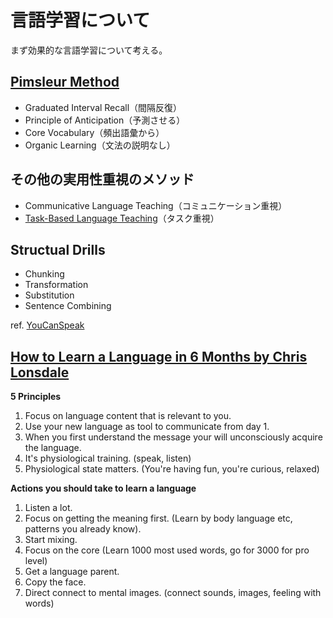 # 言語学習について

まず効果的な言語学習について考える。

## [Pimsleur Method](https://www.pimsleur.com/the-pimsleur-method/)

- Graduated Interval Recall（間隔反復）
- Principle of Anticipation（予測させる）
- Core Vocabulary（頻出語彙から）
- Organic Learning（文法の説明なし）

## その他の実用性重視のメソッド

- Communicative Language Teaching（コミュニケーション重視）
- [Task-Based Language Teaching](https://en.wikipedia.org/wiki/Task-based_language_learning)（タスク重視）

## Structual Drills

- Chunking
- Transformation
- Substitution
- Sentence Combining

ref. [YouCanSpeak](https://youcanspeak.net/)

## [How to Learn a Language in 6 Months by Chris Lonsdale](https://www.youtube.com/watch?v=d0yGdNEWdn0)

**5 Principles**
1) Focus on language content that is relevant to you.
2) Use your new language as tool to communicate from day 1.
3) When you first understand the message your will unconsciously acquire the language.
4) It's physiological training. (speak, listen)
5) Physiological state matters. (You're having fun, you're curious, relaxed)

**Actions you should take to learn a language**
1) Listen a lot.
2) Focus on getting the meaning first. (Learn by body language etc, patterns you already know).
3) Start mixing.
4) Focus on the core (Learn 1000 most used words, go for 3000 for pro level)
5) Get a language parent.
6) Copy the face.
7) Direct connect to mental images. (connect sounds, images, feeling with words)
